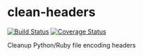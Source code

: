 clean-headers
=============

[![Build Status](https://travis-ci.org/mgeisler/clean-headers.svg?branch=master)](https://travis-ci.org/mgeisler/clean-headers)
[![Coverage Status](https://img.shields.io/coveralls/mgeisler/clean-headers.svg)](https://coveralls.io/r/mgeisler/clean-headers?branch=master)


Cleanup Python/Ruby file encoding headers
